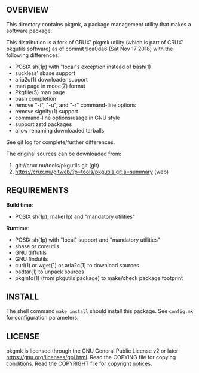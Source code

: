 OVERVIEW
--------
This directory contains pkgmk, a package management utility that makes
a software package.

This distribution is a fork of CRUX' pkgmk utility (which is part of
CRUX' pkgutils software) as of commit 9ca0da6 (Sat Nov 17 2018) with
the following differences:
- POSIX sh(1p) with "local"s exception instead of bash(1)
- suckless' sbase support
- aria2c(1) downloader support
- man page in mdoc(7) format
- Pkgfile(5) man page
- bash completion
- remove "-i", "-u", and "-r" command-line options
- remove signify(1) support
- command-line options/usage in GNU style
- support zstd packages
- allow renaming downloaded tarballs

See git log for complete/further differences.

The original sources can be downloaded from:
1. git://crux.nu/tools/pkgutils.git                        (git)
2. https://crux.nu/gitweb/?p=tools/pkgutils.git;a=summary  (web)


REQUIREMENTS
------------
**Build time**:
- POSIX sh(1p), make(1p) and "mandatory utilities"

**Runtime**:
- POSIX sh(1p) with "local" support and "mandatory utilities"
- sbase or coreutils
- GNU diffutils
- GNU findutils
- curl(1) or wget(1) or aria2c(1) to download sources
- bsdtar(1) to unpack sources
- pkginfo(1) (from pkgutils package) to make/check package footprint


INSTALL
-------
The shell command `make install` should install this package.
See `config.mk` for configuration parameters.


LICENSE
-------
pkgmk is licensed through the GNU General Public License v2 or later
<https://gnu.org/licenses/gpl.html>.
Read the COPYING file for copying conditions.
Read the COPYRIGHT file for copyright notices.
